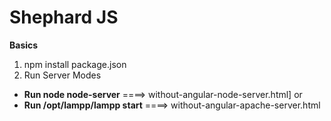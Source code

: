 # Shephard JS #
**Basics**
1) npm install package.json
2) Run Server Modes
* **Run node node-server**  ====> without-angular-node-server.html] or
* **Run /opt/lampp/lampp start** ====> without-angular-apache-server.html

